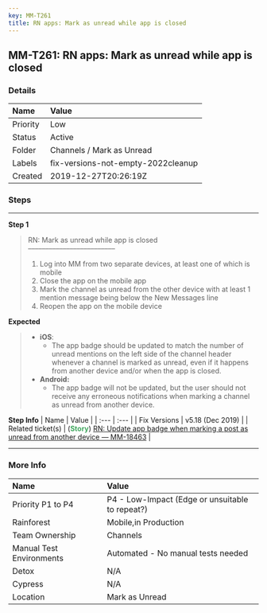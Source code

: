 ```yaml
---
key: MM-T261
title: RN apps: Mark as unread while app is closed
---
```


## MM-T261: RN apps: Mark as unread while app is closed

### Details

| Name     | Value                              |
| :------- | :--------------------------------- |
| Priority | Low                                |
| Status   | Active                             |
| Folder   | Channels / Mark as Unread          |
| Labels   | fix-versions-not-empty-2022cleanup |
| Created  | 2019-12-27T20:26:19Z               |

### Steps

<hr/>

**Step 1**

> <article>RN: Mark as unread while app is closed<br />–––––––––––––––––––––––––<ol><li>Log into MM from two separate devices, at least one of which is mobile</li><li>Close the app on the mobile app</li><li>Mark the channel as unread from the other device with at least 1 mention message being below the New Messages line</li><li>Reopen the app on the mobile device</li></ol></article>

**Expected**

> <article><ul><li><strong>iOS</strong>:<ul><li>The app badge should be updated to match the number of unread mentions on the left side of the channel header whenever a channel is marked as unread, even if it happens from another device and/or when the app is closed.</li></ul></li><li><strong>Android:</strong><ul><li>The app badge will not be updated, but the user should not receive any erroneous notifications when marking a channel as unread from another device.</li></ul></li></ul></article>

**Step Info**
| Name | Value |
| :--- | :--- |
| Fix Versions | v5.18 (Dec 2019) |
| Related ticket(s) | (<strong><span style="color:rgb(65, 168, 95)">Story</span></strong>) <a href="https://mattermost.atlassian.net/browse/MM-18463">RN: Update app badge when marking a post as unread from another device — MM-18463</a> |

<hr/>

### More Info

| Name                     | Value                                           |
| :----------------------- | :---------------------------------------------- |
| Priority P1 to P4        | P4 - Low-Impact (Edge or unsuitable to repeat?) |
| Rainforest               | Mobile,in Production                            |
| Team Ownership           | Channels                                        |
| Manual Test Environments | Automated - No manual tests needed              |
| Detox                    | N/A                                             |
| Cypress                  | N/A                                             |
| Location                 | Mark as Unread                                  |
